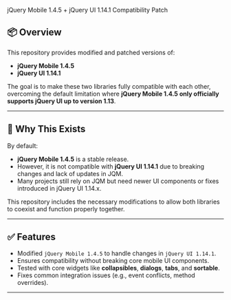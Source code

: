 jQuery Mobile 1.4.5 + jQuery UI 1.14.1 Compatibility Patch

## 📦 Overview

This repository provides modified and patched versions of:

- **jQuery Mobile 1.4.5**
- **jQuery UI 1.14.1**

The goal is to make these two libraries fully compatible with each other, overcoming the default limitation where **jQuery Mobile 1.4.5 only officially supports jQuery UI up to version 1.13**.

---

## 🔧 Why This Exists

By default:
- **jQuery Mobile 1.4.5** is a stable release.
- However, it is not compatible with **jQuery UI 1.14.1** due to breaking changes and lack of updates in JQM.
- Many projects still rely on JQM but need newer UI components or fixes introduced in jQuery UI 1.14.x.

This repository includes the necessary modifications to allow both libraries to coexist and function properly together.

---

## ✅ Features

- Modified `jQuery Mobile 1.4.5` to handle changes in `jQuery UI 1.14.1`.
- Ensures compatibility without breaking core mobile UI components.
- Tested with core widgets like **collapsibles**, **dialogs**, **tabs**, and **sortable**.
- Fixes common integration issues (e.g., event conflicts, method overrides).

---
